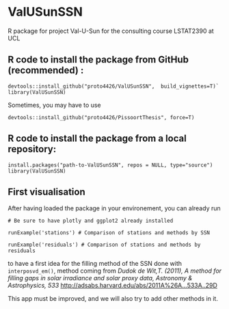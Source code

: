 # ValUSunSSN
R package for project Val-U-Sun for the consulting course LSTAT2390 at UCL

## R code to install the package from GitHub (recommended) : 
```coffe
devtools::install_github("proto4426/ValUSunSSN",  build_vignettes=T)`
library(ValUSunSSN)
```

Sometimes, you may have to use 

`devtools::install_github("proto4426/PissoortThesis", force=T)`

## R code to install the package from a local repository:
```coffe
install.packages("path-to-ValUSunSSN", repos = NULL, type="source")
library(ValUSunSSN)
```


## First visualisation 

After having loaded the package in your environement, you can already run

```coffe
# Be sure to have plotly and ggplot2 already installed

runExample('stations') # Comparison of stations and methods by SSN

runExample('residuals') # Comparison of stations and methods by residuals
```

to have a first idea for the filling method of the SSN done with `interposvd_em()`, method coming from 
*Dudok de Wit,T. (2011), A method for filling gaps in solar irradiance and solar proxy data, Astronomy & Astrophysics, 533*
http://adsabs.harvard.edu/abs/2011A%26A...533A..29D

This app must be improved, and we will also try to add other methods in it. 
